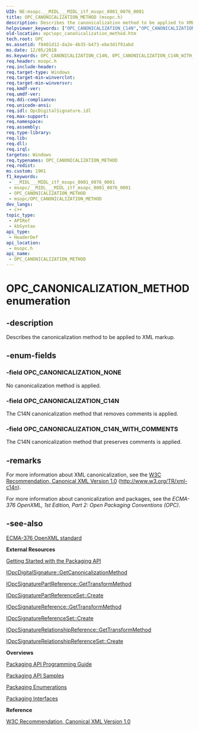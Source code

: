 ```yaml
---
UID: NE:msopc.__MIDL___MIDL_itf_msopc_0001_0076_0001
title: OPC_CANONICALIZATION_METHOD (msopc.h)
description: Describes the canonicalization method to be applied to XML markup.
helpviewer_keywords: ["OPC_CANONICALIZATION_C14N","OPC_CANONICALIZATION_C14N_WITH_COMMENTS","OPC_CANONICALIZATION_METHOD","OPC_CANONICALIZATION_METHOD enumeration [Open Packaging Conventions]","OPC_CANONICALIZATION_NONE","msopc/OPC_CANONICALIZATION_C14N","msopc/OPC_CANONICALIZATION_C14N_WITH_COMMENTS","msopc/OPC_CANONICALIZATION_METHOD","msopc/OPC_CANONICALIZATION_NONE","opc.opc_canonicalization_method"]
old-location: opc\opc_canonicalization_method.htm
tech.root: OPC
ms.assetid: f8401d12-da2e-4b35-b473-ebe3d1f91abd
ms.date: 12/05/2018
ms.keywords: OPC_CANONICALIZATION_C14N, OPC_CANONICALIZATION_C14N_WITH_COMMENTS, OPC_CANONICALIZATION_METHOD, OPC_CANONICALIZATION_METHOD enumeration [Open Packaging Conventions], OPC_CANONICALIZATION_NONE, msopc/OPC_CANONICALIZATION_C14N, msopc/OPC_CANONICALIZATION_C14N_WITH_COMMENTS, msopc/OPC_CANONICALIZATION_METHOD, msopc/OPC_CANONICALIZATION_NONE, opc.opc_canonicalization_method
req.header: msopc.h
req.include-header: 
req.target-type: Windows
req.target-min-winverclnt: 
req.target-min-winversvr: 
req.kmdf-ver: 
req.umdf-ver: 
req.ddi-compliance: 
req.unicode-ansi: 
req.idl: OpcDigitalSignature.idl
req.max-support: 
req.namespace: 
req.assembly: 
req.type-library: 
req.lib: 
req.dll: 
req.irql: 
targetos: Windows
req.typenames: OPC_CANONICALIZATION_METHOD
req.redist: 
ms.custom: 19H1
f1_keywords:
 - __MIDL___MIDL_itf_msopc_0001_0076_0001
 - msopc/__MIDL___MIDL_itf_msopc_0001_0076_0001
 - OPC_CANONICALIZATION_METHOD
 - msopc/OPC_CANONICALIZATION_METHOD
dev_langs:
 - c++
topic_type:
 - APIRef
 - kbSyntax
api_type:
 - HeaderDef
api_location:
 - msopc.h
api_name:
 - OPC_CANONICALIZATION_METHOD
---
```


# OPC_CANONICALIZATION_METHOD enumeration


## -description

Describes the canonicalization method  to be applied to XML markup.

## -enum-fields

### -field OPC_CANONICALIZATION_NONE

No canonicalization method is applied.

### -field OPC_CANONICALIZATION_C14N

The C14N canonicalization method that removes comments is applied.

### -field OPC_CANONICALIZATION_C14N_WITH_COMMENTS

The C14N canonicalization method that preserves comments is applied.

## -remarks

For more information about XML canonicalization, see the <a href="https://www.w3.org/TR/xml-c14n">W3C Recommendation, Canonical XML
Version 1.0</a> (http://www.w3.org/TR/xml-c14n).

For more information about canonicalization and packages, see the <i>ECMA-376 OpenXML, 1st Edition, Part 2: Open Packaging Conventions (OPC)</i>.

## -see-also

<a href="https://www.ecma-international.org/publications/standards/Ecma-376.htm">ECMA-376 OpenXML standard</a>



<b>External Resources</b>



<a href="https://docs.microsoft.com/previous-versions/windows/desktop/opc/packaging-api-overview">Getting Started with the Packaging API</a>



<a href="https://docs.microsoft.com/previous-versions/windows/desktop/api/msopc/nf-msopc-iopcdigitalsignature-getcanonicalizationmethod">IOpcDigitalSignature::GetCanonicalizationMethod</a>



<a href="https://docs.microsoft.com/previous-versions/windows/desktop/api/msopc/nf-msopc-iopcsignaturepartreference-gettransformmethod">IOpcSignaturePartReference::GetTransformMethod</a>



<a href="https://docs.microsoft.com/previous-versions/windows/desktop/api/msopc/nf-msopc-iopcsignaturepartreferenceset-create">IOpcSignaturePartReferenceSet::Create</a>



<a href="https://docs.microsoft.com/previous-versions/windows/desktop/api/msopc/nf-msopc-iopcsignaturereference-gettransformmethod">IOpcSignatureReference::GetTransformMethod</a>



<a href="https://docs.microsoft.com/previous-versions/windows/desktop/api/msopc/nf-msopc-iopcsignaturereferenceset-create">IOpcSignatureReferenceSet::Create</a>



<a href="https://docs.microsoft.com/previous-versions/windows/desktop/api/msopc/nf-msopc-iopcsignaturerelationshipreference-gettransformmethod">IOpcSignatureRelationshipReference::GetTransformMethod</a>



<a href="https://docs.microsoft.com/previous-versions/windows/desktop/api/msopc/nf-msopc-iopcsignaturerelationshipreferenceset-create">IOpcSignatureRelationshipReferenceSet::Create</a>



<b>Overviews</b>



<a href="https://docs.microsoft.com/previous-versions/windows/desktop/opc/packaging-programming-guide">Packaging API Programming Guide</a>



<a href="https://docs.microsoft.com/previous-versions/windows/desktop/opc/packaging-programming-samples">Packaging API Samples</a>



<a href="https://docs.microsoft.com/previous-versions/windows/desktop/opc/packaging-enumerations">Packaging Enumerations</a>



<a href="https://docs.microsoft.com/previous-versions/windows/desktop/legacy/dd371635(v=vs.85)">Packaging Interfaces</a>



<b>Reference</b>



<a href="https://www.w3.org/TR/xml-c14n">W3C Recommendation, Canonical XML
Version 1.0</a>

